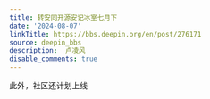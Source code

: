 ```yaml
---
title: 转安同开源安记冰室七月下
date: '2024-08-07'
linkTitle: https://bbs.deepin.org/en/post/276171
source: deepin_bbs
description:  卢凌风 
disable_comments: true
---
```

此外，社区还计划上线
